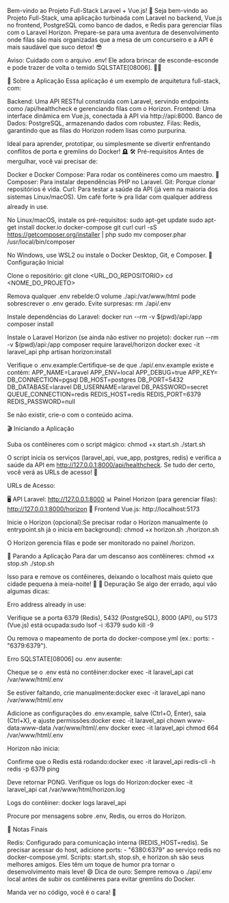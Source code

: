 Bem-vindo ao Projeto Full-Stack Laravel + Vue.js! 🚀
Seja bem-vindo ao Projeto Full-Stack, uma aplicação turbinada com Laravel no backend, Vue.js no frontend, PostgreSQL como banco de dados, e Redis para gerenciar filas com o Laravel Horizon. Prepare-se para uma aventura de desenvolvimento onde filas são mais organizadas que a mesa de um concurseiro e a API é mais saudável que suco detox! 😎

Aviso: Cuidado com o arquivo .env! Ele adora brincar de esconde-esconde e pode trazer de volta o temido SQLSTATE[08006]. 🕵️‍♂️

📖 Sobre a Aplicação
Essa aplicação é um exemplo de arquitetura full-stack, com:

Backend: Uma API RESTful construída com Laravel, servindo endpoints como /api/healthcheck e gerenciando filas com o Horizon.
Frontend: Uma interface dinâmica em Vue.js, conectada à API via http://api:8000.
Banco de Dados: PostgreSQL, armazenando dados com robustez.
Filas: Redis, garantindo que as filas do Horizon rodem lisas como purpurina.

Ideal para aprender, prototipar, ou simplesmente se divertir enfrentando conflitos de porta e gremlins do Docker! 🪦
🛠️ Pré-requisitos
Antes de mergulhar, você vai precisar de:

Docker e Docker Compose: Para rodar os contêineres como um maestro. 🐳
Composer: Para instalar dependências PHP no Laravel.
Git: Porque clonar repositórios é vida.
Curl: Para testar a saúde da API (já vem na maioria dos sistemas Linux/macOS).
Um café forte ☕ pra lidar com qualquer address already in use.

No Linux/macOS, instale os pré-requisitos:
sudo apt-get update
sudo apt-get install docker.io docker-compose git curl
curl -sS https://getcomposer.org/installer | php
sudo mv composer.phar /usr/local/bin/composer

No Windows, use WSL2 ou instale o Docker Desktop, Git, e Composer.
🚀 Configuração Inicial

Clone o repositório:
git clone <URL_DO_REPOSITORIO>
cd <NOME_DO_PROJETO>


Remova qualquer .env rebelde:O volume ./api:/var/www/html pode sobrescrever o .env gerado. Evite surpresas:
rm ./api/.env


Instale dependências do Laravel:
docker run --rm -v $(pwd)/api:/app composer install


Instale o Laravel Horizon (se ainda não estiver no projeto):
docker run --rm -v $(pwd)/api:/app composer require laravel/horizon
docker exec -it laravel_api php artisan horizon:install


Verifique o .env.example:Certifique-se de que ./api/.env.example existe e contém:
APP_NAME=Laravel
APP_ENV=local
APP_DEBUG=true
APP_KEY=
DB_CONNECTION=pgsql
DB_HOST=postgres
DB_PORT=5432
DB_DATABASE=laravel
DB_USERNAME=laravel
DB_PASSWORD=secret
QUEUE_CONNECTION=redis
REDIS_HOST=redis
REDIS_PORT=6379
REDIS_PASSWORD=null

Se não existir, crie-o com o conteúdo acima.


🎬 Iniciando a Aplicação

Suba os contêineres com o script mágico:
chmod +x start.sh
./start.sh

O script inicia os serviços (laravel_api, vue_app, postgres, redis) e verifica a saúde da API em http://127.0.0.1:8000/api/healthcheck. Se tudo der certo, você verá as URLs de acesso! 🌟

URLs de Acesso:

🖥️ API Laravel: http://127.0.0.1:8000
📊 Painel Horizon (para gerenciar filas): http://127.0.0.1:8000/horizon
🎨 Frontend Vue.js: http://localhost:5173


Inicie o Horizon (opcional):Se precisar rodar o Horizon manualmente (o entrypoint.sh já o inicia em background):
chmod +x horizon.sh
./horizon.sh

O Horizon gerencia filas e pode ser monitorado no painel /horizon.


🛑 Parando a Aplicação
Para dar um descanso aos contêineres:
chmod +x stop.sh
./stop.sh

Isso para e remove os contêineres, deixando o localhost mais quieto que cidade pequena à meia-noite! 🌙
🐞 Depuração
Se algo der errado, aqui vão algumas dicas:

Erro address already in use:

Verifique se a porta 6379 (Redis), 5432 (PostgreSQL), 8000 (API), ou 5173 (Vue.js) está ocupada:sudo lsof -i :6379
sudo kill -9 <PID>


Ou remova o mapeamento de porta do docker-compose.yml (ex.: ports: - "6379:6379").


Erro SQLSTATE[08006] ou .env ausente:

Cheque se o .env está no contêiner:docker exec -it laravel_api cat /var/www/html/.env


Se estiver faltando, crie manualmente:docker exec -it laravel_api nano /var/www/html/.env

Adicione as configurações do .env.example, salve (Ctrl+O, Enter), saia (Ctrl+X), e ajuste permissões:docker exec -it laravel_api chown www-data:www-data /var/www/html/.env
docker exec -it laravel_api chmod 664 /var/www/html/.env




Horizon não inicia:

Confirme que o Redis está rodando:docker exec -it laravel_api redis-cli -h redis -p 6379 ping

Deve retornar PONG.
Verifique os logs do Horizon:docker exec -it laravel_api cat /var/www/html/horizon.log




Logs do contêiner:
docker logs laravel_api

Procure por mensagens sobre .env, Redis, ou erros do Horizon.


📝 Notas Finais

Redis: Configurado para comunicação interna (REDIS_HOST=redis). Se precisar acessar do host, adicione ports: - "6380:6379" ao serviço redis no docker-compose.yml.
Scripts: start.sh, stop.sh, e horizon.sh são seus melhores amigos. Eles têm um toque de humor pra tornar o desenvolvimento mais leve! 😄
Dica de ouro: Sempre remova o ./api/.env local antes de subir os contêineres para evitar gremlins do Docker.

Manda ver no código, você é o cara! 🚀

